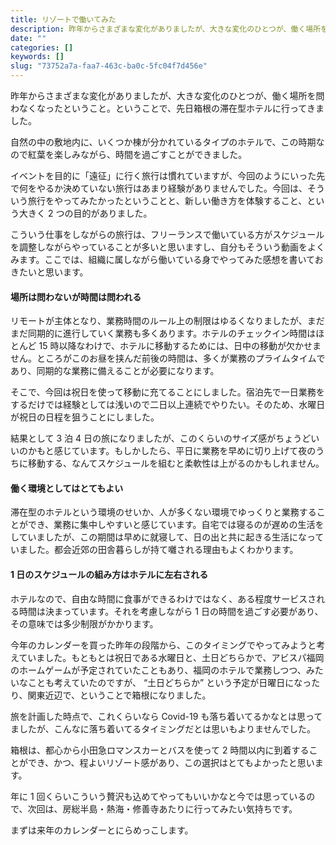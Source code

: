 ```yaml
---
title: リゾートで働いてみた
description: 昨年からさまざまな変化がありましたが、大きな変化のひとつが、働く場所を問わなくなったということ。ということで、先日箱根の滞在型ホテルに行ってきました。
date: ""
categories: []
keywords: []
slug: "73752a7a-faa7-463c-ba0c-5fc04f7d456e"
---
```

昨年からさまざまな変化がありましたが、大きな変化のひとつが、働く場所を問わなくなったということ。ということで、先日箱根の滞在型ホテルに行ってきました。

自然の中の敷地内に、いくつか棟が分かれているタイプのホテルで、この時期なので紅葉を楽しみながら、時間を過ごすことができました。

イベントを目的に「遠征」に行く旅行は慣れていますが、今回のようにいった先で何をやるか決めていない旅行はあまり経験がありませんでした。今回は、そういう旅行をやってみたかったということと、新しい働き方を体験すること、という大きく 2 つの目的がありました。

こういう仕事をしながらの旅行は、フリーランスで働いている方がスケジュールを調整しながらやっていることが多いと思いますし、自分もそういう動画をよくみます。ここでは、組織に属しながら働いている身でやってみた感想を書いておきたいと思います。

#### 場所は問わないが時間は問われる

リモートが主体となり、業務時間のルール上の制限はゆるくなりましたが、まだまだ同期的に進行していく業務も多くあります。ホテルのチェックイン時間はほとんど 15 時以降なわけで、ホテルに移動するためには、日中の移動が欠かせません。ところがこのお昼を挟んだ前後の時間は、多くが業務のプライムタイムであり、同期的な業務に備えることが必要になります。

そこで、今回は祝日を使って移動に充てることにしました。宿泊先で一日業務をするだけでは経験としては浅いので二日以上連続でやりたい。そのため、水曜日が祝日の日程を狙うことにしました。

結果として 3 泊 4 日の旅になりましたが、このくらいのサイズ感がちょうどいいのかもと感じています。もしかしたら、平日に業務を早めに切り上げて夜のうちに移動する、なんてスケジュールを組むと柔軟性は上がるのかもしれません。

#### 働く環境としてはとてもよい

滞在型のホテルという環境のせいか、人が多くない環境でゆっくりと業務することができ、業務に集中しやすいと感じています。自宅では寝るのが遅めの生活をしていましたが、この期間は早めに就寝して、日の出と共に起きる生活になっていました。都会近郊の田舎暮らしが持て囃される理由もよくわかります。

#### 1 日のスケジュールの組み方はホテルに左右される

ホテルなので、自由な時間に食事ができるわけではなく、ある程度サービスされる時間は決まっています。それを考慮しながら 1 日の時間を過ごす必要があり、その意味では多少制限がかかります。

今年のカレンダーを買った昨年の段階から、このタイミングでやってみようと考えていました。もともとは祝日である水曜日と、土日どちらかで、アビスパ福岡のホームゲームが予定されていたこともあり、福岡のホテルで業務しつつ、みたいなことも考えていたのですが、 “土日どちらか” という予定が日曜日になったり、関東近辺で、ということで箱根になりました。

旅を計画した時点で、これくらいなら Covid-19 も落ち着いてるかなとは思ってましたが、こんなに落ち着いてるタイミングだとは思いもよりませんでした。

箱根は、都心から小田急ロマンスカーとバスを使って 2 時間以内に到着することができ、かつ、程よいリゾート感があり、この選択はとてもよかったと思います。

年に 1 回くらいこういう贅沢も込めてやってもいいかなと今では思っているので、次回は、房総半島・熱海・修善寺あたりに行ってみたい気持ちです。

まずは来年のカレンダーとにらめっこします。
